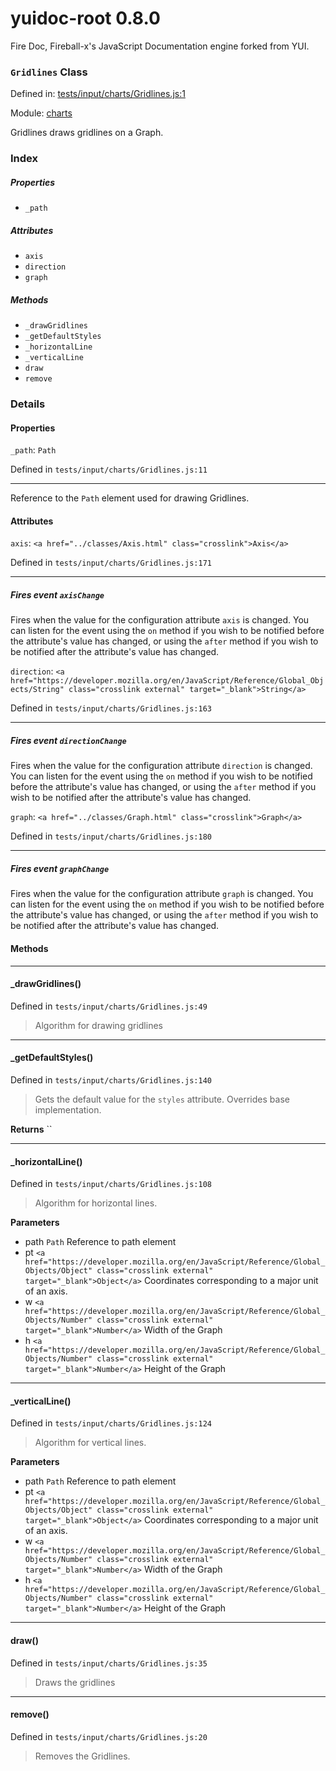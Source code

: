 
# yuidoc-root 0.8.0

Fire Doc, Fireball-x&#x27;s JavaScript Documentation engine forked from YUI.

### `Gridlines` Class


Defined in: [tests/input/charts/Gridlines.js:1](../files/tests/input/charts/Gridlines.js.js)

Module: [charts](../modules/charts.md)




Gridlines draws gridlines on a Graph.

### Index

##### Properties

  - `_path`


##### Attributes

  - `axis`
  - `direction`
  - `graph`


##### Methods


  - `_drawGridlines`
  - `_getDefaultStyles`
  - `_horizontalLine`
  - `_verticalLine`
  - `draw`
  - `remove`





### Details


#### Properties


`_path`: `Path`

Defined in `tests/input/charts/Gridlines.js:11`



---------------------

Reference to the `Path` element used for drawing Gridlines.






#### Attributes


`axis`: `<a href="../classes/Axis.html" class="crosslink">Axis</a>`

Defined in `tests/input/charts/Gridlines.js:171`



---------------------




##### Fires event `axisChange`

Fires when the value for the configuration attribute `axis` is
changed. You can listen for the event using the `on` method if you
wish to be notified before the attribute's value has changed, or
using the `after` method if you wish to be notified after the
attribute's value has changed.



`direction`: `<a href="https://developer.mozilla.org/en/JavaScript/Reference/Global_Objects/String" class="crosslink external" target="_blank">String</a>`

Defined in `tests/input/charts/Gridlines.js:163`



---------------------




##### Fires event `directionChange`

Fires when the value for the configuration attribute `direction` is
changed. You can listen for the event using the `on` method if you
wish to be notified before the attribute's value has changed, or
using the `after` method if you wish to be notified after the
attribute's value has changed.



`graph`: `<a href="../classes/Graph.html" class="crosslink">Graph</a>`

Defined in `tests/input/charts/Gridlines.js:180`



---------------------




##### Fires event `graphChange`

Fires when the value for the configuration attribute `graph` is
changed. You can listen for the event using the `on` method if you
wish to be notified before the attribute's value has changed, or
using the `after` method if you wish to be notified after the
attribute's value has changed.





<!-- Method Block -->
#### Methods



--------------------------
#### _drawGridlines() 

Defined in `tests/input/charts/Gridlines.js:49`



> Algorithm for drawing gridlines




--------------------------
#### _getDefaultStyles() 

Defined in `tests/input/charts/Gridlines.js:140`



> Gets the default value for the `styles` attribute. Overrides
base implementation.


**Returns**
`` 


--------------------------
#### _horizontalLine() 

Defined in `tests/input/charts/Gridlines.js:108`



> Algorithm for horizontal lines.

**Parameters**
- path `Path` Reference to path element
- pt `<a href="https://developer.mozilla.org/en/JavaScript/Reference/Global_Objects/Object" class="crosslink external" target="_blank">Object</a>` Coordinates corresponding to a major unit of an axis.
- w `<a href="https://developer.mozilla.org/en/JavaScript/Reference/Global_Objects/Number" class="crosslink external" target="_blank">Number</a>` Width of the Graph
- h `<a href="https://developer.mozilla.org/en/JavaScript/Reference/Global_Objects/Number" class="crosslink external" target="_blank">Number</a>` Height of the Graph



--------------------------
#### _verticalLine() 

Defined in `tests/input/charts/Gridlines.js:124`



> Algorithm for vertical lines.

**Parameters**
- path `Path` Reference to path element
- pt `<a href="https://developer.mozilla.org/en/JavaScript/Reference/Global_Objects/Object" class="crosslink external" target="_blank">Object</a>` Coordinates corresponding to a major unit of an axis.
- w `<a href="https://developer.mozilla.org/en/JavaScript/Reference/Global_Objects/Number" class="crosslink external" target="_blank">Number</a>` Width of the Graph
- h `<a href="https://developer.mozilla.org/en/JavaScript/Reference/Global_Objects/Number" class="crosslink external" target="_blank">Number</a>` Height of the Graph



--------------------------
#### draw() 

Defined in `tests/input/charts/Gridlines.js:35`



> Draws the gridlines




--------------------------
#### remove() 

Defined in `tests/input/charts/Gridlines.js:20`



> Removes the Gridlines.





